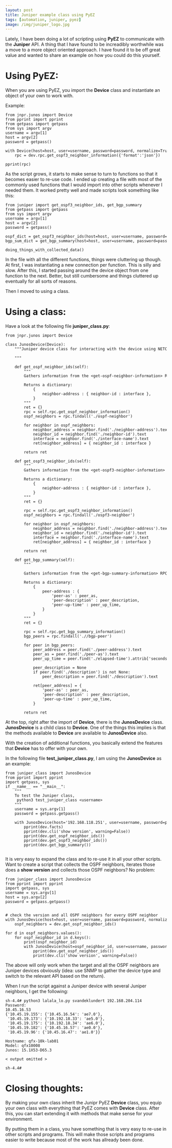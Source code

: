 ```yaml
---
layout: post
title: Juniper example class using PyEZ
tags: [automation, juniper, pyez]
image: /img/juniper_logo.jpg
---
```


Lately, I have been doing a lot of scripting using <b>PyEZ</b> to communicate with the <b>Juniper</b> API. A thing that I have found to be increadibly worthwhile was a move to a more object oriented approach. I have found it to be off great value and wanted to share an example on how you could do this yourself.

Using PyEZ:
===========

When you are using PyEZ, you import the <b>Device</b> class and instantiate an object of your own to work with.

Example:

<pre style="font-size:12px">
from jnpr.junos import Device
from pprint import pprint
from getpass import getpass
from sys import argv
username = argv[1]    
host = argv[2]  
password = getpass() 

with Device(host=host, user=username, password=password, normalize=True) as dev:                                          
    rpc = dev.rpc.get_ospf3_neighbor_information({'format':'json'})
    
pprint(rpc)    
</pre>

As the script grows, it starts to make sense to turn to functions so that it becomes easier to re-use code. I ended up creating a file with most of the commonly used functions that I would import into other scripts whenever I needed them. It worked pretty well and made scripts look something like this:


<pre style="font-size:12px">
from juniper import get_ospf3_neighbor_ids, get_bgp_summary
from getpass import getpass
from sys import argv
username = argv[1]    
host = argv[2]  
password = getpass() 

ospf_dict = get_ospf3_neighbor_ids(host=host, user=username, password=password)
bgp_sum_dict = get_bgp_summary(host=host, user=username, password=password)

doing_things_with_collected_data()
</pre>


In the file with all the different functions, things were cluttering up though. At first, I was instantiating a new connection per function. This is silly and slow. After this, I started passing around the device object from one function to the next. Better, but still cumbersome and things cluttered up eventually for all sorts of reasons.

Then I moved to using a class.


Using a class:
==============

Have a look at the following file <b>juniper_class.py</b>:

<pre style="font-size:12px">
from jnpr.junos import Device

class JunosDevice(Device):
    """Juniper device class for interacting with the device using NETCONF.
    
    """

    def get_ospf_neighbor_ids(self):
        """
        Gathers information from the &lt;get-ospf-neighbor-information> RPC.
        
        Returns a dictionary:
            { 
                neighbor-address : { neighbor-id : interface },
            }
        """      
        ret = {}
        rpc = self.rpc.get_ospf_neighbor_information()
        ospf_neighbors = rpc.findall('./ospf-neighbor')

        for neighbor in ospf_neighbors:
            neighbor_address = neighbor.find('./neighbor-address').text
            neighbor_id = neighbor.find('./neighbor-id').text
            interface = neighbor.find('./interface-name').text
            ret[neighbor_address] = { neighbor_id : interface }

        return ret

    def get_ospf3_neighbor_ids(self):
        """
        Gathers information from the &lt;get-ospf3-neighbor-information> RPC.
        
        Returns a dictionary:
            { 
                neighbor-address : { neighbor-id : interface },
            }
        """     
        ret = {}
       
        rpc = self.rpc.get_ospf3_neighbor_information()
        ospf_neighbors = rpc.findall('./ospf3-neighbor')
        
        for neighbor in ospf_neighbors:
            neighbor_address = neighbor.find('./neighbor-address').text
            neighbor_id = neighbor.find('./neighbor-id').text
            interface = neighbor.find('./interface-name').text
            ret[neighbor_address] = { neighbor_id : interface }
        
        return ret  

    def get_bgp_summary(self):
        """
        
        Gathers information from the &lt;get-bgp-summary-information> RPC.
        
        Returns a dictionary:
            { 
                peer-address : {
                    'peer-as' : peer_as,
                    'peer-description' : peer_description,
                    'peer-up-time' : peer_up_time,
                }
            }        
        """
        ret = {}
       
        rpc = self.rpc.get_bgp_summary_information()
        bgp_peers = rpc.findall('.//bgp-peer')
        
        for peer in bgp_peers:
            peer_address = peer.find('./peer-address').text
            peer_as = peer.find('./peer-as').text            
            peer_up_time = peer.find('./elapsed-time').attrib['seconds']
            
            peer_description = None
            if peer.find('./description') is not None:
                peer_description = peer.find('./description').text
            
            ret[peer_address] = {                 
                'peer-as' : peer_as,
                'peer-description' : peer_description,
                'peer-up-time' : peer_up_time,
            }

        return ret    
</pre>

At the top, right after the import of <b>Device</b>, there is the <b>JunosDevice</b> class. <b>JunosDevice</b> is a child class to <b>Device</b>. One of the things this implies is that the methods available to <b>Device</b> are available to <b>JunosDevice</b> also.

With the creation of additional functions, you basically extend the features that <b>Device</b> has to offer with your own.

In the following file <b>test_juniper_class.py</b>, I am using the <b>JunosDevice</b> as an example:

<pre style="font-size:12px">
from juniper_class import JunosDevice
from pprint import pprint
import getpass, sys
if __name__ == "__main__":
    """
    To test the Juniper class,
     python3 test_juniper_class &lt;username>
    """    
    username = sys.argv[1]    
    password = getpass.getpass()  
    
    with JunosDevice(host='192.168.118.251', user=username, password=password, normalize=True) as dev:                                  
        pprint(dev.facts)
        pprint(dev.cli('show version', warning=False))
        pprint(dev.get_ospf_neighbor_ids())
        pprint(dev.get_ospf3_neighbor_ids())
        pprint(dev.get_bgp_summary())   

</pre>


It is very easy to expand the class and to re-use it in all your other scripts. Want to create a script that collects the OSPF neighbors, iterates those does a <b>show version</b> and collects those OSPF neighbors? No problem:

<pre style="font-size:12px">
from juniper_class import JunosDevice
from pprint import pprint
import getpass, sys
username = sys.argv[1]    
host = sys.argv[2]
password = getpass.getpass()  

    
# check the version and all OSPF neighbors for every OSPF neighbor
with JunosDevice(host=host, user=username, password=password, normalize=True) as dev:                                  
    ospf_neighbors = dev.get_ospf_neighbor_ids()

for d in ospf_neighbors.values():
    for ospf_neighbor_id in d.keys():
        print(ospf_neighbor_id)
        with JunosDevice(host=ospf_neighbor_id, user=username, password=password, normalize=True, auto_probe=4, timeout=10) as dev:                                  
            pprint(dev.get_ospf_neighbor_ids())
            print(dev.cli('show version', warning=False))
</pre>


The above will only work when the target and all the OSPF neighbors are Juniper devices obviously (idea: use SNMP to gather the device type and switch to the relevant API based on the return). 

When I run the script against a Juniper device with several Juniper neighbors, I get the following:

<pre style="font-size:12px">
sh-4.4# python3 lalala_lo.py svandeklundert 192.168.204.114
Password: 
10.45.16.53
{'10.45.19.155': {'10.45.16.54': 'ae7.0'},
 '10.45.19.173': {'10.192.18.33': 'ae5.0'},
 '10.45.19.175': {'10.192.18.34': 'ae6.0'},
 '10.45.19.182': {'10.45.16.57': 'ae0.0'},
 '10.45.19.96': {'10.45.16.47': 'ae1.0'}}

Hostname: qfx-10k-lab01
Model: qfx10008
Junos: 15.1X53-D65.3

&lt; output omitted >
 
sh-4.4# 
</pre>

Closing thoughts:
=================

By making your own class inherit the Junipr PyEZ <b>Device</b> class, you equip your own class with everything that PyEZ comes with <b>Device</b> class. After this, you can start extending it with methods that make sense for your environment. 

By putting them in a class, you have something that is very easy to re-use in other scripts and programs. This will make those scripts and programs easier to write because most of the work has allready been done.